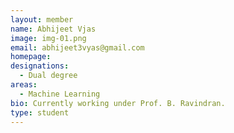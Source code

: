 ```yaml
---
layout: member
name: Abhijeet Vjas
image: img-01.png
email: abhijeet3vyas@gmail.com
homepage: 
designations:
  - Dual degree 
areas:
  - Machine Learning
bio: Currently working under Prof. B. Ravindran.
type: student
---
```

